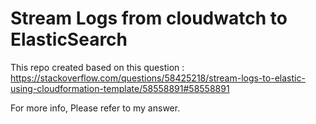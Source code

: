 # Stream Logs from cloudwatch to ElasticSearch

This repo created based on this question : https://stackoverflow.com/questions/58425218/stream-logs-to-elastic-using-cloudformation-template/58558891#58558891

For more info, Please refer to my answer.
